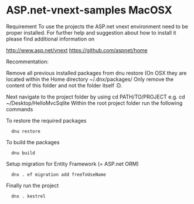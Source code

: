 # ASP.net-vnext-samples MacOSX

Requirement
To use the projects the ASP.net vnext environment need to be proper installed. For further help and suggestion about
how to install it please find additional information on 

http://www.asp.net/vnext
https://github.com/aspnet/home

Recommentation: 

Remove all previous installed packages from dnu restore (On OSX they are located within the Home directory ~/.dnx/packages/ 
Only remove the content of this folder and not the folder itself :D.

Next navigate to the project folder by using cd PATH/TO/PROJECT e.g. cd ~/Desktop/HelloMvcSqlite 
Within the root project folder run the following commands

To restore the required packages
```
  dnu restore
```

To build the packages
```
  dnu build
```

Setup migration for Entity Framework (= ASP.net ORM) 
```
  dnx . ef migration add freeToUseName
```

Finally run the project
```
  dnx . kestrel
```
